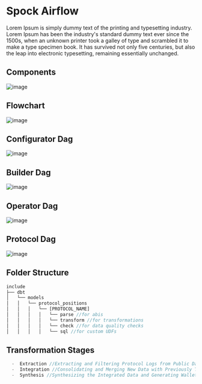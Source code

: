 # Spock Airflow
Lorem Ipsum is simply dummy text of the printing and typesetting industry. Lorem Ipsum has been the industry's standard dummy text ever since the 1500s, when an unknown printer took a galley of type and scrambled it to make a type specimen book. It has survived not only five centuries, but also the leap into electronic typesetting, remaining essentially unchanged. 

## Components
![image](https://github.com/xorddotcom/spock-airflow/assets/60582132/256bf327-396f-4a77-8a1b-462ccdb38412)

## Flowchart
![image](https://github.com/xorddotcom/spock-airflow/assets/60582132/84b8c901-365b-479e-a015-95496013e0bf)

## Configurator Dag
![image](https://github.com/xorddotcom/spock-airflow/assets/60582132/799676e5-34bd-4536-b531-5931c7ed9145)

## Builder Dag
![image](https://github.com/xorddotcom/spock-airflow/assets/60582132/e98b34b7-5255-407d-821f-7321cf53662c)

## Operator Dag
![image](https://github.com/xorddotcom/spock-airflow/assets/60582132/f76863d6-e3bf-407f-92d3-7b156dc73498)

## Protocol Dag
![image](https://github.com/xorddotcom/spock-airflow/assets/60582132/a0bedd61-0aff-4679-ba3d-94b55a517dd7)

## Folder Structure
```js
include
├── dbt
│   └── models
│   │   └── protocol_positions
│   │   │   └── [PROTOCOL_NAME]
│   │   │   │   └── parse //for abis
│   │   │   │   └── transform //for transformations
│   │   │   │   └── check //for data quality checks
│   │   │   │   └── sql //for custom UDFs
```

## Transformation Stages
```js
  -  Extraction //Extracting and Filtering Protocol Logs from Public Datasets.
  -  Integration //Consolidating and Merging New Data with Previously Transformed Records.
  -  Synthesis //Synthesizing the Integrated Data and Generating Wallet Positions.
```
